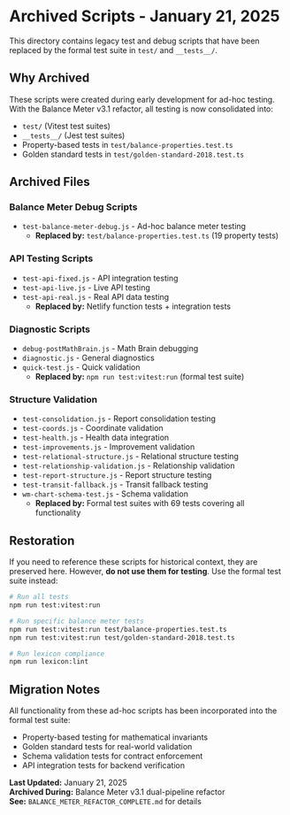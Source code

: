 # Archived Scripts - January 21, 2025

This directory contains legacy test and debug scripts that have been replaced by the formal test suite in `test/` and `__tests__/`.

## Why Archived

These scripts were created during early development for ad-hoc testing. With the Balance Meter v3.1 refactor, all testing is now consolidated into:
- `test/` (Vitest test suites)
- `__tests__/` (Jest test suites)
- Property-based tests in `test/balance-properties.test.ts`
- Golden standard tests in `test/golden-standard-2018.test.ts`

## Archived Files

### Balance Meter Debug Scripts
- `test-balance-meter-debug.js` - Ad-hoc balance meter testing
  - **Replaced by:** `test/balance-properties.test.ts` (19 property tests)

### API Testing Scripts
- `test-api-fixed.js` - API integration testing
- `test-api-live.js` - Live API testing
- `test-api-real.js` - Real API data testing
  - **Replaced by:** Netlify function tests + integration tests

### Diagnostic Scripts
- `debug-postMathBrain.js` - Math Brain debugging
- `diagnostic.js` - General diagnostics
- `quick-test.js` - Quick validation
  - **Replaced by:** `npm run test:vitest:run` (formal test suite)

### Structure Validation
- `test-consolidation.js` - Report consolidation testing
- `test-coords.js` - Coordinate validation
- `test-health.js` - Health data integration
- `test-improvements.js` - Improvement validation
- `test-relational-structure.js` - Relational structure testing
- `test-relationship-validation.js` - Relationship validation
- `test-report-structure.js` - Report structure testing
- `test-transit-fallback.js` - Transit fallback testing
- `wm-chart-schema-test.js` - Schema validation
  - **Replaced by:** Formal test suites with 69 tests covering all functionality

## Restoration

If you need to reference these scripts for historical context, they are preserved here. However, **do not use them for testing**. Use the formal test suite instead:

```bash
# Run all tests
npm run test:vitest:run

# Run specific balance meter tests
npm run test:vitest:run test/balance-properties.test.ts
npm run test:vitest:run test/golden-standard-2018.test.ts

# Run lexicon compliance
npm run lexicon:lint
```

## Migration Notes

All functionality from these ad-hoc scripts has been incorporated into the formal test suite:
- Property-based testing for mathematical invariants
- Golden standard tests for real-world validation
- Schema validation tests for contract enforcement
- API integration tests for backend verification

**Last Updated:** January 21, 2025  
**Archived During:** Balance Meter v3.1 dual-pipeline refactor  
**See:** `BALANCE_METER_REFACTOR_COMPLETE.md` for details
